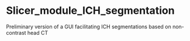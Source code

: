 # Slicer_module_ICH_segmentation
Preliminary version of a GUI facilitating ICH segmentations based on non-contrast head CT
